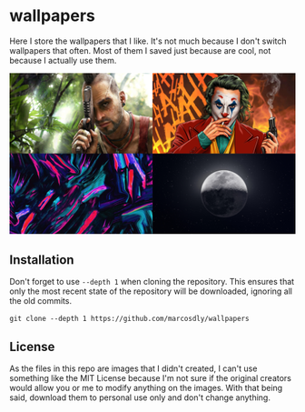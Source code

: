 # wallpapers

Here I store the wallpapers that I like. It's not much because I don't switch wallpapers that often. Most of them I saved just because are cool, not because I actually use them.

![Examples](https://raw.githubusercontent.com/marcosdly/wallpapers/master/thumbnail.jpg)

## Installation

Don't forget to use `--depth 1` when cloning the repository. This ensures that only the most recent state of the repository will be downloaded, ignoring all the old commits.

```
git clone --depth 1 https://github.com/marcosdly/wallpapers
```

## License

As the files in this repo are images that I didn't created, I can't use something like the MIT License because I'm not sure if the original creators would allow you or me to modify anything on the images. With that being said, download them to personal use only and don't change anything.

